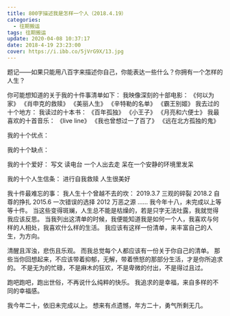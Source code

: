```yaml
---
title: 800字描述我是怎样一个人（2018.4.19）
categories:
  - 往期搬运
tags: 往期搬运
update: 2020-04-08 10:37:17
date: 2018-4-19 23:23:00
cover: https://i.ibb.co/5jVrG9X/13.jpg
---
```



题记——如果只能用八百字来描述你自己，你能表达一些什么？你拥有一个怎样的人生？

你可能想知道的关于我的十件事清单如下：
我映像深刻的十部电影：
《何以为家》
《肖申克的救赎》
《美丽人生》
《辛特勒的名单》
《霸王别姬》
我去过的十个地方：
我读过的十本书：
《百年孤独》
《小王子》
《月亮和六便士》
我最喜欢的十首音乐：
《live line》
《我也曾想过一了百了》
《远在北方孤独的鬼》

我的十个优点：

我的十个缺点：

我的十个爱好：
写文
读电台
一个人出去走
呆在一个安静的环境里发呆

我的十个人生信条：
进行自我救赎
人生很美好


我十件最难忘的事：
我人生十个曾越不去的坎：
2019.3.7 三观的碎裂
2018.2 自尊的挣扎
2015.6 一次错误的选择
2012 万恶之源
......
我今年十八，未完成以上等等十件。
当这些变得斑斓，人生总不能是枯燥的，若是只字无法吐露，我就觉得我应该反思。
当我列出这清单的时候，我便能知道我是如何一个人，我喜欢与何样的人相处，我喜欢什么样的生活。
我应该有这样一份清单，来丰富自己的人生，为方向。

清醒且浑浊，悲伤且乐观。
而我总觉每个人都应该有一份关于你自己的清单。
那些当你回想起来，不应该带着抑郁，无解，带着愤怒的那部分生活，才是你所追求的。
不是无为的忙碌，不是麻木的狂欢，不是卑微的付出，不是得过且过。

跑吧跑吧，跑出世俗，不再说什么纯粹的快乐。
我追求的是幸福，来自多样的不同的幸福感。

我今年二十，依旧未完成以上。
想来有点遗憾，年方二十，勇气所剩无几。  

